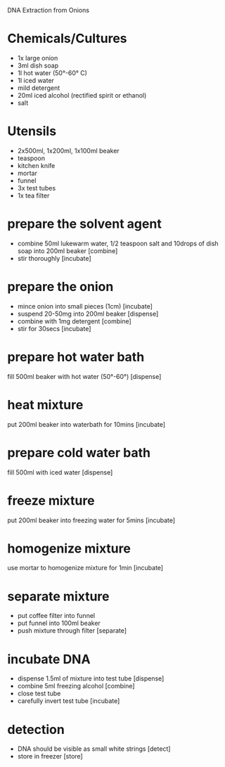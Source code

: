 DNA Extraction from Onions

# Chemicals/Cultures

 - 1x large onion
 - 3ml dish soap
 - 1l hot water (50°-60° C)
 - 1l iced water
 - mild detergent
 - 20ml iced alcohol (rectified spirit or ethanol)
 - salt

# Utensils

 - 2x500ml, 1x200ml, 1x100ml beaker
 - teaspoon
 - kitchen knife
 - mortar
 - funnel
 - 3x test tubes
 - 1x tea filter

# prepare the solvent agent

 - combine 50ml lukewarm water, 1/2 teaspoon salt and 10drops of dish soap into 200ml beaker [combine]
 - stir thoroughly [incubate]

# prepare the onion

 - mince onion into small pieces (1cm) [incubate]
 - suspend 20-50mg into 200ml beaker [dispense]
 - combine with 1mg detergent [combine]
 - stir for 30secs [incubate]

# prepare hot water bath

 fill 500ml beaker with hot water (50°-60°) [dispense]

# heat mixture

 put 200ml beaker into waterbath for 10mins [incubate]

# prepare cold water bath

 fill 500ml with iced water [dispense]

# freeze mixture

 put 200ml beaker into freezing water for 5mins [incubate] 

# homogenize mixture

 use mortar to homogenize mixture for 1min [incubate]

# separate mixture

 - put coffee filter into funnel
 - put funnel into 100ml beaker
 - push mixture through filter [separate]

# incubate DNA

 - dispense 1.5ml of mixture into test tube [dispense]
 - combine 5ml freezing alcohol [combine]
 - close test tube
 - carefully invert test tube [incubate]

# detection
 
 - DNA should be visible as small white strings [detect]
 - store in freezer [store]

